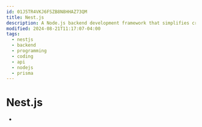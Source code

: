 ```yaml
---
id: 01J5TR4VKJ6FSZB8N8HHAZ73QM
title: Nest.js
description: A Node.js backend development framework that simplifies creating APIs by enhancing security, middleware, and more
modified: 2024-08-21T11:17:07-04:00
tags:
  - nestjs
  - backend
  - programming
  - coding
  - api
  - nodejs
  - prisma
---
```

# Nest.js
- 